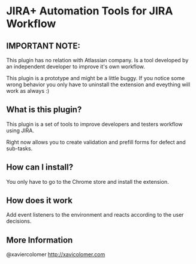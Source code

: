 JIRA+ Automation Tools for JIRA Workflow
===================================================

IMPORTANT NOTE:
-----------------
This plugin has no relation with Atlassian company. Is a tool developed by an independent developer
to improve it's own workflow.

This plugin is a prototype and might be a little buggy. If you notice some wrong behavior you only have to uninstall the extension and
eveything will work as always :)


What is this plugin?
------------------------
This plugin is a set of tools to improve developers and testers workflow using JIRA.

Right now allows you to create validation and prefill forms for defect and sub-tasks.


How can I install?
-----------------
You only have to go to the Chrome store and install the extension.


How does it work
-----------------
Add event listeners to the environment and reacts according to the user 
decisions.


More Information
-----------------
@xaviercolomer
http://xavicolomer.com
